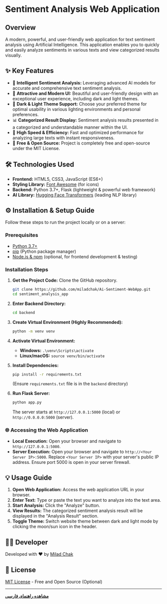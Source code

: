 # Sentiment Analysis Web Application

## Overview

A modern, powerful, and user-friendly web application for text sentiment analysis using Artificial Intelligence. This application enables you to quickly and easily analyze sentiments in various texts and view categorized results visually.


## ✨ Key Features

*   🧠 **Intelligent Sentiment Analysis:** Leveraging advanced AI models for accurate and comprehensive text sentiment analysis.
*   🎨 **Attractive and Modern UI:** Beautiful and user-friendly design with an exceptional user experience, including dark and light themes.
*   🌙 **Dark & Light Theme Support:** Choose your preferred theme for optimal usability in various lighting environments and personal preferences.
*   📊 **Categorized Result Display:** Sentiment analysis results presented in a categorized and understandable manner within the UI.
*   🚀 **High Speed & Efficiency:** Fast and optimized performance for analyzing large texts with instant responsiveness.
*   💯 **Free & Open Source:**  Project is completely free and open-source under the MIT License.

## 🛠️ Technologies Used

*   **Frontend:** HTML5, CSS3, JavaScript (ES6+)
*   **Styling Library:** [Font Awesome](https://fontawesome.com/) (for icons)
*   **Backend:** Python 3.7+, Flask (lightweight & powerful web framework)
*   **AI Library:** [Hugging Face Transformers](https://huggingface.co/transformers/) (leading NLP library)

## ⚙️ Installation & Setup Guide

Follow these steps to run the project locally or on a server:

### Prerequisites

*   [Python 3.7+](https://www.python.org/downloads/)
*   [pip](https://pip.pypa.io/en/stable/installation/) (Python package manager)
*   [Node.js & npm](https://nodejs.org/) (optional, for frontend development & testing)

### Installation Steps

1.  **Get the Project Code:** Clone the GitHub repository.

    ```bash
    git clone https://github.com/miladchak/Ai-Sentiment-WebApp.git
    cd sentiment_analysis_app
    ```

2.  **Enter Backend Directory:**

    ```bash
    cd backend
    ```

3.  **Create Virtual Environment (Highly Recommended):**

    ```bash
    python -m venv venv
    ```

4.  **Activate Virtual Environment:**

    *   **Windows:** `.\venv\Scripts\activate`
    *   **Linux/macOS:** `source venv/bin/activate`

5.  **Install Dependencies:**

    ```bash
    pip install -r requirements.txt
    ```

    (Ensure `requirements.txt` file is in the `backend` directory)

6.  **Run Flask Server:**

    ```bash
    python app.py
    ```

    The server starts at `http://127.0.0.1:5000` (local) or `http://0.0.0.0:5000` (server).

### 🌐 Accessing the Web Application

*   **Local Execution:** Open your browser and navigate to `http://127.0.0.1:5000`.
*   **Server Execution:** Open your browser and navigate to `http://<Your Server IP>:5000`. Replace `<Your Server IP>` with your server's public IP address. Ensure port 5000 is open in your server firewall.

## 💡 Usage Guide

1.  **Open Web Application:** Access the web application URL in your browser.
2.  **Enter Text:** Type or paste the text you want to analyze into the text area.
3.  **Start Analysis:** Click the "Analyze" button.
4.  **View Results:** The categorized sentiment analysis result will be displayed in the "Analysis Result" section.
5.  **Toggle Theme:** Switch website theme between dark and light mode by clicking the moon/sun icon in the header.

## 🧑‍💻 Developer

Developed with ❤️ by [Milad Chak](https://github.com/miladchak)

## 📝 License

[MIT License](LICENSE) - Free and Open Source (Optional)

---

**[مشاهده راهنمای فارسی](README.fa_IR.md)**
